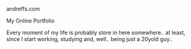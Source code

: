 andreffs.com

My Online Portfolio

Every moment of my life is probably store in here somewhere.. at least, since I start working, studying and, well.. being just a 20yold guy.. 
